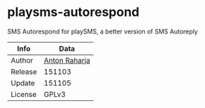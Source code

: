 # playsms-autorespond

SMS Autorespond for playSMS, a better version of SMS Autoreply

Info    | Data
--------|-----------------------------------------
Author  | [Anton Raharja](http://antonraharja.com)
Release | 151103
Update  | 151105
License | GPLv3
